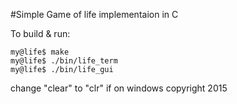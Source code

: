 #Simple Game of life implementaion in C

To build & run:
```
my@life$ make
my@life$ ./bin/life_term
my@life$ ./bin/life_gui

```
change "clear" to "clr" if on windows
copyright 2015
